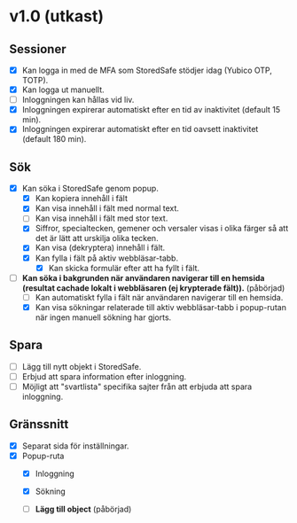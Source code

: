 # v1.0 (utkast)

## Sessioner
- [x] Kan logga in med de MFA som StoredSafe stödjer idag (Yubico OTP, TOTP).
- [x] Kan logga ut manuellt.
- [ ] Inloggningen kan hållas vid liv.
- [x] Inloggningen expirerar automatiskt efter en tid av inaktivitet (default 15 min).
- [x] Inloggningen expirerar automatiskt efter en tid oavsett inaktivitet (default 180 min).

## Sök
- [x] Kan söka i StoredSafe genom popup.
  - [x] Kan kopiera innehåll i fält
  - [x] Kan visa innehåll i fält med normal text.
  - [ ] Kan visa innehåll i fält med stor text.
  - [x] Siffror, specialtecken, gemener och versaler visas i olika färger så att det är lätt att urskilja olika tecken.
  - [x] Kan visa (dekryptera) innehåll i fält.
  - [x] Kan fylla i fält på aktiv webbläsar-tabb.
    - [x] Kan skicka formulär efter att ha fyllt i fält.
- [ ] **Kan söka i bakgrunden när användaren navigerar till en hemsida (resultat cachade lokalt i webbläsaren (ej krypterade fält)).** (påbörjad)
  - [ ] Kan automatiskt fylla i fält när användaren navigerar till en hemsida.
  - [x] Kan visa sökningar relaterade till aktiv webbläsar-tabb i popup-rutan när ingen manuell sökning har gjorts.

## Spara
- [ ] Lägg till nytt objekt i StoredSafe.
- [ ] Erbjud att spara information efter inloggning.
- [ ] Möjligt att "svartlista" specifika sajter från att erbjuda att spara inloggning.

## Gränssnitt
- [x] Separat sida för inställningar.
- [x] Popup-ruta
  - [x] Inloggning
  - [x] Sökning
  - [ ] **Lägg till object** (påbörjad)

